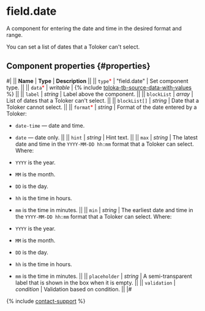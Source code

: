 # field.date

A component for entering the date and time in the desired format and range.

You can set a list of dates that a Toloker can't select.

## Component properties {#properties}

#|
|| **Name** | **Type** | **Description** ||
|| `type`<span style="color: red">\*</span> | "field.date" | Set component type. ||
|| `data`<span style="color: red">\*</span> | _writable_ | {% include [toloka-tb-source-data-with-values](../_includes/toloka-tb-source/id-toloka-tb-source/data-with-values.md) %} ||
|| `label` | _string_ | Label above the component. ||
|| `blockList` | _array_ | List of dates that a Toloker can't select. ||
|| `blockList[]` | _string_ | Date that a Toloker cannot select. ||
|| `format`<span style="color: red">\*</span> | _string_ | Format of the date entered by a Toloker:

- `date-time` — date and time.
- `date` — date only.
  ||
  || `hint` | _string_ | Hint text. ||
  || `max` | _string_ | The latest date and time in the `YYYY-MM-DD hh:mm` format that a Toloker can select. Where:

- `YYYY` is the year.
- `MM` is the month.
- `DD` is the day.
- `hh` is the time in hours.
- `mm` is the time in minutes.
  ||
  || `min` | _string_ | The earliest date and time in the `YYYY-MM-DD hh:mm` format that a Toloker can select. Where:

- `YYYY` is the year.
- `MM` is the month.
- `DD` is the day.
- `hh` is the time in hours.
- `mm` is the time in minutes.
  ||
  || `placeholder` | _string_ | A semi-transparent label that is shown in the box when it is empty. ||
  || `validation` | _condition_ | Validation based on condition. ||
  |#

{% include [contact-support](../_includes/contact-support.md) %}
